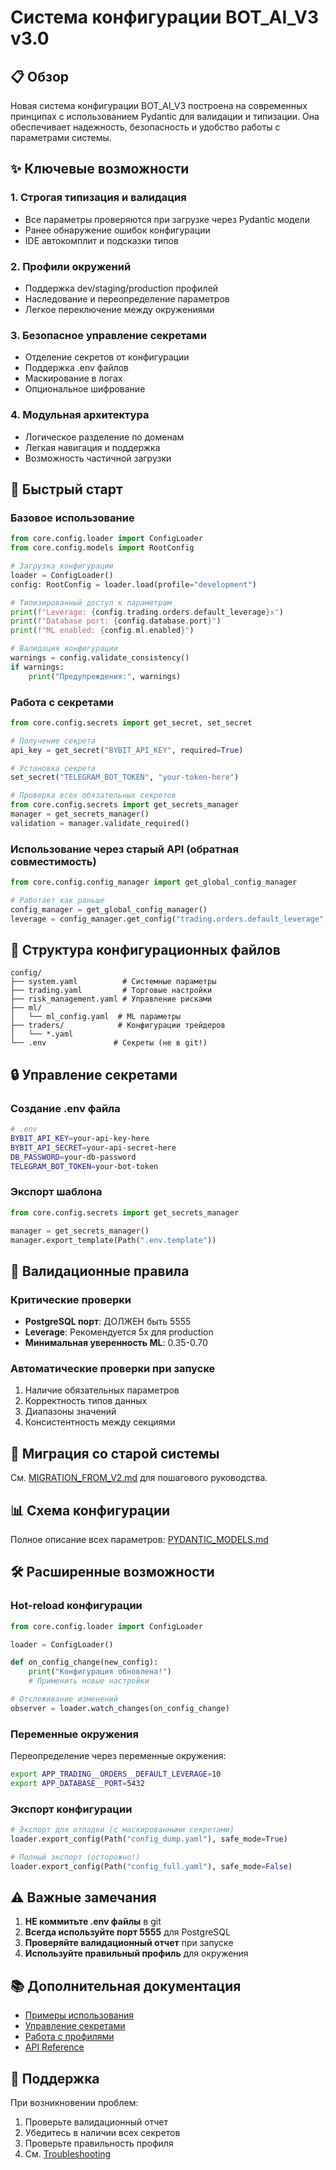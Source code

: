 # Система конфигурации BOT_AI_V3 v3.0

## 📋 Обзор

Новая система конфигурации BOT_AI_V3 построена на современных принципах с использованием Pydantic для валидации и типизации. Она обеспечивает надежность, безопасность и удобство работы с параметрами системы.

## ✨ Ключевые возможности

### 1. **Строгая типизация и валидация**
- Все параметры проверяются при загрузке через Pydantic модели
- Ранее обнаружение ошибок конфигурации
- IDE автокомплит и подсказки типов

### 2. **Профили окружений**
- Поддержка dev/staging/production профилей
- Наследование и переопределение параметров
- Легкое переключение между окружениями

### 3. **Безопасное управление секретами**
- Отделение секретов от конфигурации
- Поддержка .env файлов
- Маскирование в логах
- Опциональное шифрование

### 4. **Модульная архитектура**
- Логическое разделение по доменам
- Легкая навигация и поддержка
- Возможность частичной загрузки

## 🚀 Быстрый старт

### Базовое использование

```python
from core.config.loader import ConfigLoader
from core.config.models import RootConfig

# Загрузка конфигурации
loader = ConfigLoader()
config: RootConfig = loader.load(profile="development")

# Типизированный доступ к параметрам
print(f"Leverage: {config.trading.orders.default_leverage}x")
print(f"Database port: {config.database.port}")
print(f"ML enabled: {config.ml.enabled}")

# Валидация конфигурации
warnings = config.validate_consistency()
if warnings:
    print("Предупреждения:", warnings)
```

### Работа с секретами

```python
from core.config.secrets import get_secret, set_secret

# Получение секрета
api_key = get_secret("BYBIT_API_KEY", required=True)

# Установка секрета
set_secret("TELEGRAM_BOT_TOKEN", "your-token-here")

# Проверка всех обязательных секретов
from core.config.secrets import get_secrets_manager
manager = get_secrets_manager()
validation = manager.validate_required()
```

### Использование через старый API (обратная совместимость)

```python
from core.config.config_manager import get_global_config_manager

# Работает как раньше
config_manager = get_global_config_manager()
leverage = config_manager.get_config("trading.orders.default_leverage", 5)
```

## 📁 Структура конфигурационных файлов

```
config/
├── system.yaml          # Системные параметры
├── trading.yaml         # Торговые настройки
├── risk_management.yaml # Управление рисками
├── ml/
│   └── ml_config.yaml  # ML параметры
├── traders/            # Конфигурации трейдеров
│   └── *.yaml
└── .env               # Секреты (не в git!)
```

## 🔒 Управление секретами

### Создание .env файла

```bash
# .env
BYBIT_API_KEY=your-api-key-here
BYBIT_API_SECRET=your-api-secret-here
DB_PASSWORD=your-db-password
TELEGRAM_BOT_TOKEN=your-bot-token
```

### Экспорт шаблона

```python
from core.config.secrets import get_secrets_manager

manager = get_secrets_manager()
manager.export_template(Path(".env.template"))
```

## 🎯 Валидационные правила

### Критические проверки
- **PostgreSQL порт**: ДОЛЖЕН быть 5555
- **Leverage**: Рекомендуется 5x для production
- **Минимальная уверенность ML**: 0.35-0.70

### Автоматические проверки при запуске
1. Наличие обязательных параметров
2. Корректность типов данных
3. Диапазоны значений
4. Консистентность между секциями

## 🔄 Миграция со старой системы

См. [MIGRATION_FROM_V2.md](MIGRATION_FROM_V2.md) для пошагового руководства.

## 📊 Схема конфигурации

Полное описание всех параметров: [PYDANTIC_MODELS.md](PYDANTIC_MODELS.md)

## 🛠️ Расширенные возможности

### Hot-reload конфигурации

```python
from core.config.loader import ConfigLoader

loader = ConfigLoader()

def on_config_change(new_config):
    print("Конфигурация обновлена!")
    # Применить новые настройки

# Отслеживание изменений
observer = loader.watch_changes(on_config_change)
```

### Переменные окружения

Переопределение через переменные окружения:
```bash
export APP_TRADING__ORDERS__DEFAULT_LEVERAGE=10
export APP_DATABASE__PORT=5432
```

### Экспорт конфигурации

```python
# Экспорт для отладки (с маскированными секретами)
loader.export_config(Path("config_dump.yaml"), safe_mode=True)

# Полный экспорт (осторожно!)
loader.export_config(Path("config_full.yaml"), safe_mode=False)
```

## ⚠️ Важные замечания

1. **НЕ коммитьте .env файлы** в git
2. **Всегда используйте порт 5555** для PostgreSQL
3. **Проверяйте валидационный отчет** при запуске
4. **Используйте правильный профиль** для окружения

## 📚 Дополнительная документация

- [Примеры использования](examples/)
- [Управление секретами](SECRETS_MANAGEMENT.md)
- [Работа с профилями](PROFILES.md)
- [API Reference](../index.md)

## 🤝 Поддержка

При возникновении проблем:
1. Проверьте валидационный отчет
2. Убедитесь в наличии всех секретов
3. Проверьте правильность профиля
4. См. [Troubleshooting](../../index.md)